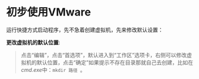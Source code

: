 # 初步使用VMware

运行快捷方式启动程序，先不急着创建虚拟机，先来修改默认设置：

**更改虚拟机的默认位置**: 

> 点击“编辑”，点击“首选项”，默认进入到“工作区”选项卡，右侧可以修改虚拟机的默认位置，点击“确定”如果提示不存在目录那就自己去创建，比如在*cmd.exe*中：`mkdir 路径 `。

